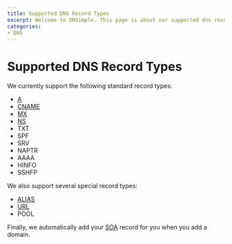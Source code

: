 ```yaml
---
title: Supported DNS Record Types
excerpt: Welcome to DNSimple. This page is about our supported dns records. Hosted DNS has never been this easy.
categories:
- DNS
---
```


# Supported DNS Record Types

We currently support the following standard record types:

- [A](/articles/a-record)
- [CNAME](/articles/cname-record)
- [MX](/articles/mx-record)
- [NS](/articles/ns-record)
- TXT
- SPF
- SRV
- NAPTR
- AAAA
- HINFO
- SSHFP

We also support several special record types:

- [ALIAS](/articles/alias-record)
- [URL](/articles/url-record)
- POOL

Finally, we automatically add your [SOA](/articles/soa-record) record for you when you add a domain.
